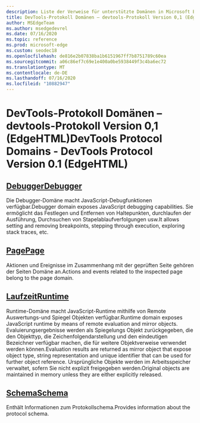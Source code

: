 ```yaml
---
description: Liste der Verweise für unterstützte Domänen in Microsoft Edge devtools Protocol, Version 0,1.
title: DevTools-Protokoll Domänen – devtools-Protokoll Version 0,1 (EdgeHTML)
author: MSEdgeTeam
ms.author: msedgedevrel
ms.date: 07/16/2020
ms.topic: reference
ms.prod: microsoft-edge
ms.custom: seodec18
ms.openlocfilehash: de816e2b07838ba1b6151967ff7b8751789c60ea
ms.sourcegitcommit: a06c86ef7c69e1e400a0be5938449f3c4ba6ec72
ms.translationtype: MT
ms.contentlocale: de-DE
ms.lasthandoff: 07/16/2020
ms.locfileid: "10882947"
---
```

# <span data-ttu-id="6726f-103">DevTools-Protokoll Domänen – devtools-Protokoll Version 0,1 (EdgeHTML)</span><span class="sxs-lookup"><span data-stu-id="6726f-103">DevTools Protocol Domains - DevTools Protocol Version 0.1 (EdgeHTML)</span></span>  

## [<span data-ttu-id="6726f-104">Debugger</span><span class="sxs-lookup"><span data-stu-id="6726f-104">Debugger</span></span>](debugger.md)  

<span data-ttu-id="6726f-105">Die Debugger-Domäne macht JavaScript-Debugfunktionen verfügbar.</span><span class="sxs-lookup"><span data-stu-id="6726f-105">Debugger domain exposes JavaScript debugging capabilities.</span></span> <span data-ttu-id="6726f-106">Sie ermöglicht das Festlegen und Entfernen von Haltepunkten, durchlaufen der Ausführung, Durchsuchen von Stapelablaufverfolgungen usw.</span><span class="sxs-lookup"><span data-stu-id="6726f-106">It allows setting and removing breakpoints, stepping through execution, exploring stack traces, etc.</span></span>
## [<span data-ttu-id="6726f-107">Page</span><span class="sxs-lookup"><span data-stu-id="6726f-107">Page</span></span>](page.md)
<span data-ttu-id="6726f-108">Aktionen und Ereignisse im Zusammenhang mit der geprüften Seite gehören der Seiten Domäne an.</span><span class="sxs-lookup"><span data-stu-id="6726f-108">Actions and events related to the inspected page belong to the page domain.</span></span>
## [<span data-ttu-id="6726f-109">Laufzeit</span><span class="sxs-lookup"><span data-stu-id="6726f-109">Runtime</span></span>](runtime.md)
<span data-ttu-id="6726f-110">Runtime-Domäne macht JavaScript-Runtime mithilfe von Remote Auswertungs-und Spiegel Objekten verfügbar.</span><span class="sxs-lookup"><span data-stu-id="6726f-110">Runtime domain exposes JavaScript runtime by means of remote evaluation and mirror objects.</span></span> <span data-ttu-id="6726f-111">Evaluierungsergebnisse werden als Spiegelungs Objekt zurückgegeben, die den Objekttyp, die Zeichenfolgendarstellung und den eindeutigen Bezeichner verfügbar machen, die für weitere Objektverweise verwendet werden können.</span><span class="sxs-lookup"><span data-stu-id="6726f-111">Evaluation results are returned as mirror object that expose object type, string representation and unique identifier that can be used for further object reference.</span></span> <span data-ttu-id="6726f-112">Ursprüngliche Objekte werden im Arbeitsspeicher verwaltet, sofern Sie nicht explizit freigegeben werden.</span><span class="sxs-lookup"><span data-stu-id="6726f-112">Original objects are maintained in memory unless they are either explicitly released.</span></span>
## [<span data-ttu-id="6726f-113">Schema</span><span class="sxs-lookup"><span data-stu-id="6726f-113">Schema</span></span>](schema.md)
<span data-ttu-id="6726f-114">Enthält Informationen zum Protokollschema.</span><span class="sxs-lookup"><span data-stu-id="6726f-114">Provides information about the protocol schema.</span></span>